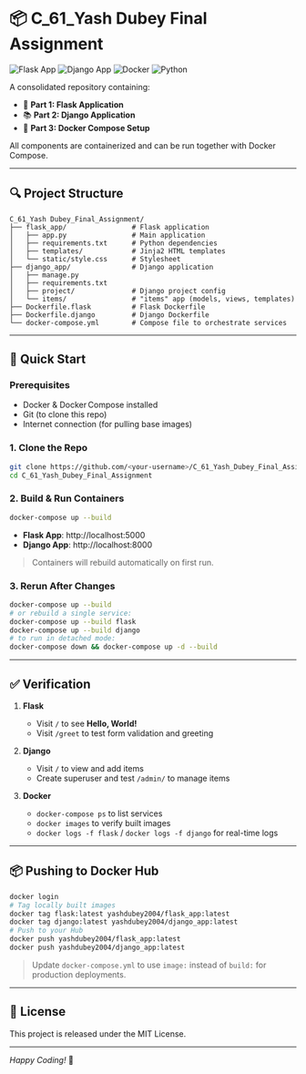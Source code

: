 # 📦 C_61_Yash Dubey Final Assignment

![Flask App](https://img.shields.io/badge/Flask-2.2.5-blue) ![Django App](https://img.shields.io/badge/Django-4.2-green) ![Docker](https://img.shields.io/badge/Docker-Compose-blue) ![Python](https://img.shields.io/badge/Python-3.10-yellow)

A consolidated repository containing:

- 🚀 **Part 1: Flask Application**
- 📚 **Part 2: Django Application**
- 🐳 **Part 3: Docker Compose Setup**

All components are containerized and can be run together with Docker Compose.

---

## 🔍 Project Structure
```
C_61_Yash Dubey_Final_Assignment/
├── flask_app/                # Flask application
│   ├── app.py                # Main application
│   ├── requirements.txt      # Python dependencies
│   ├── templates/            # Jinja2 HTML templates
│   └── static/style.css      # Stylesheet
├── django_app/               # Django application
│   ├── manage.py
│   ├── requirements.txt
│   ├── project/              # Django project config
│   └── items/                # "items" app (models, views, templates)
├── Dockerfile.flask          # Flask Dockerfile
├── Dockerfile.django         # Django Dockerfile
└── docker-compose.yml        # Compose file to orchestrate services
```

---

## 🚀 Quick Start

### Prerequisites
- Docker & Docker Compose installed
- Git (to clone this repo)
- Internet connection (for pulling base images)

### 1. Clone the Repo
```bash
git clone https://github.com/<your-username>/C_61_Yash_Dubey_Final_Assignment.git
cd C_61_Yash_Dubey_Final_Assignment
```

### 2. Build & Run Containers
```bash
docker-compose up --build
```
- **Flask App**: http://localhost:5000
- **Django App**: http://localhost:8000

> Containers will rebuild automatically on first run.

### 3. Rerun After Changes
```bash
docker-compose up --build
# or rebuild a single service:
docker-compose up --build flask
docker-compose up --build django
# to run in detached mode:
docker-compose down && docker-compose up -d --build
```

---

## ✅ Verification

1. **Flask**
   - Visit `/` to see **Hello, World!**
   - Visit `/greet` to test form validation and greeting

2. **Django**
   - Visit `/` to view and add items
   - Create superuser and test `/admin/` to manage items

3. **Docker**
   - `docker-compose ps` to list services
   - `docker images` to verify built images
   - `docker logs -f flask` / `docker logs -f django` for real-time logs

---

## 📦 Pushing to Docker Hub
```bash
docker login
# Tag locally built images
docker tag flask:latest yashdubey2004/flask_app:latest
docker tag django:latest yashdubey2004/django_app:latest
# Push to your Hub
docker push yashdubey2004/flask_app:latest
docker push yashdubey2004/django_app:latest
```

> Update `docker-compose.yml` to use `image:` instead of `build:` for production deployments.

---

## 📄 License
This project is released under the MIT License.

---

*Happy Coding!* 🎉

